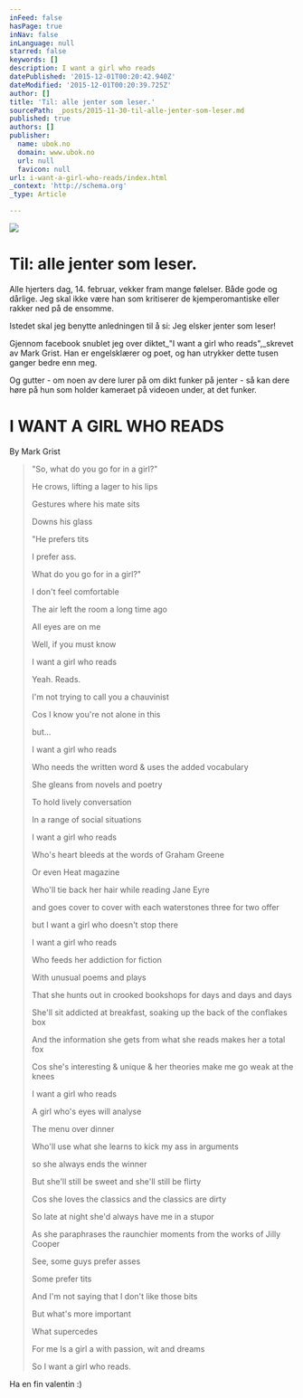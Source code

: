 ```yaml
---
inFeed: false
hasPage: true
inNav: false
inLanguage: null
starred: false
keywords: []
description: I want a girl who reads
datePublished: '2015-12-01T00:20:42.940Z'
dateModified: '2015-12-01T00:20:39.725Z'
author: []
title: 'Til: alle jenter som leser.'
sourcePath: _posts/2015-11-30-til-alle-jenter-som-leser.md
published: true
authors: []
publisher:
  name: ubok.no
  domain: www.ubok.no
  url: null
  favicon: null
url: i-want-a-girl-who-reads/index.html
_context: 'http://schema.org'
_type: Article

---
```

![](https://the-grid-user-content.s3-us-west-2.amazonaws.com/edb82b96-16bb-4546-8dfb-0116754093e6.jpg)

# Til: alle jenter som leser.

Alle hjerters dag, 14\. februar, vekker fram mange følelser. Både gode og dårlige. Jeg skal ikke være han som kritiserer de kjemperomantiske eller rakker ned på de ensomme. 

Istedet skal jeg benytte anledningen til å si: Jeg elsker jenter som leser!

Gjennom facebook snublet jeg over diktet_"I want a girl who reads",_skrevet av Mark Grist. Han er engelsklærer og poet, og han utrykker dette tusen ganger bedre enn meg. 

Og gutter - om noen av dere lurer på om dikt funker på jenter - så kan dere høre på hun som holder kameraet på videoen under, at det funker. 

# I WANT A GIRL WHO READS

By Mark Grist 
> 
> "So, what do you go for in a girl?" 
> 
> He crows, lifting a lager to his lips 
> 
> Gestures where his mate sits 
> 
> Downs his glass 
> 
> "He prefers tits 
> 
> I prefer ass. 
> 
> What do you go for in a girl?" 
> 
> I don't feel comfortable 
> 
> The air left the room a long time ago 
> 
> All eyes are on me 
> 
> Well, if you must know 
> 
> I want a girl who reads 
> 
> Yeah. Reads. 
> 
> I'm not trying to call you a chauvinist 
> 
> Cos I know you're not alone in this 
> 
> but... 
> 
> I want a girl who reads 
> 
> Who needs the written word
> & uses the added vocabulary 
> 
> She gleans from novels and poetry 
> 
> To hold lively conversation 
> 
> In a range of social situations 
> 
> I want a girl who reads 
> 
> Who's heart bleeds at the words of Graham Greene 
> 
> Or even Heat magazine 
> 
> Who'll tie back her hair while reading Jane Eyre 
> 
> and goes cover to cover with each waterstones three for two offer 
> 
> but I want a girl who doesn't stop there 
> 
> I want a girl who reads 
> 
> Who feeds her addiction for fiction 
> 
> With unusual poems and plays 
> 
> That she hunts out in crooked bookshops for days and days and days 
> 
> She'll sit addicted at breakfast, soaking up the back of the conflakes box 
> 
> And the information she gets from what she reads makes her a total fox 
> 
> Cos she's interesting & unique
> & her theories make me go weak at the knees 
> 
> I want a girl who reads 
> 
> A girl who's eyes will analyse 
> 
> The menu over dinner 
> 
> Who'll use what she learns to kick my ass in arguments 
> 
> so she always ends the winner 
> 
> But she'll still be sweet and she'll still be flirty 
> 
> Cos she loves the classics and the classics are dirty 
> 
> So late at night she'd always have me in a stupor 
> 
> As she paraphrases the raunchier moments from the works of Jilly Cooper 
> 
> See, some guys prefer asses 
> 
> Some prefer tits 
> 
> And I'm not saying that I don't like those bits 
> 
> But what's more important 
> 
> What supercedes 
> 
> For me
> Is a girl a with passion, wit and dreams 
> 
> So I want a girl who reads.

Ha en fin valentin :)